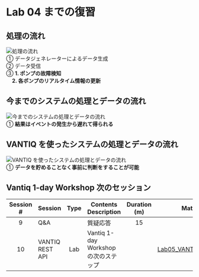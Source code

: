 # Lab 04 までの復習

## 処理の流れ

![処理の流れ](../../imgs/03_Review/slide1.png)  
① データジェネレーターによるデータ生成  
② データ受信  
③ **1. ポンプの故障検知**  
&nbsp;&nbsp;&nbsp;&nbsp;**2. 各ポンプのリアルタイム情報の更新**


## 今までのシステムの処理とデータの流れ

![今までのシステムの処理とデータの流れ](../../imgs/03_Review/slide2.png)  
① **結果はイベントの発生から遅れて得られる**  


## VANTIQ を使ったシステムの処理とデータの流れ

![VANTIQ を使ったシステムの処理とデータの流れ](../../imgs/03_Review/slide3.png)  
① **データを貯めることなく事前に判断をすることが可能**  

## Vantiq 1-day Workshop 次のセッション  
|Session #|Session      | Type  |Contents Description       |Duration (m)|Material               |
|:-----:|--------------|:------:|---------------------------|:-:|--------------------------------|
| 9 | Q&A | | 質疑応答 | 15 | |
| 10 | VANTIQ REST API | Lab | Vantiq 1-day Workshop の次のステップ | | [Lab05_VANTIQ_REST_API](a08-Lab05_VANTIQ_REST_API.md) |
